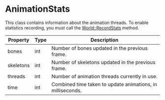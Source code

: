 # AnimationStats #
This class contains information about the animation threads. To enable statistics recording, you must call the [World::RecordStats](API_World_RecordStats.md) method.

| Property | Type | Description |
| ----- | ----- | ----- |
|		 bones | int | Number of bones updated in the previous frame. |
|		 skeletons | int | Number of skeletons updated in the previous frame. |
| 		 threads | int | Number of animation threads currently in use. |
|		 time | int | Combined time taken to update animations, in milliseconds. |

